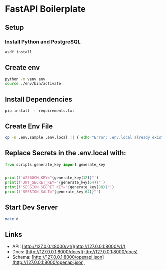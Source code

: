 # FastAPI Boilerplate

## Setup

### Install Python and PostgreSQL

```sh
asdf install
```

## Create env

```sh
python -m venv env
source ./env/bin/activate
```

## Install Dependencies

```sh
pip install -r requirements.txt
```

## Create Env File

```sh
cp -n .env.sample .env.local || { echo "Error: .env.local already exists. Aborting copy."; exit 1; }
```

## Replace Secrets in the .env.local with:

```python
from scripts.generate_key import generate_key


print(f'A256GCM_KEY="{generate_key(32)}"')
print(f'JWT_SECRET_KEY="{generate_key(64)}"')
print(f'SESSION_SECRET_KEY="{generate_key(88)}"')
print(f'SESSION_SALT="{generate_key(64)}"')
```

## Start Dev Server

```sh
make d
```

## Links

- API: [http://127.0.0.1:8000/v1/](http://127.0.0.1:8000/v1/)
- Docs: [http://127.0.0.1:8000/docs](http://127.0.0.1:8000/docs)
- Schema: [http://127.0.0.1:8000/openapi.json](http://127.0.0.1:8000/openapi.json)
